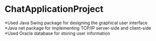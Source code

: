 # ChatApplicationProject

*Used Java Swing package for designing the graphical user interface
*Java net package for implementing TCP/IP server-side and client-side
*Used Oracle database for storing user information
